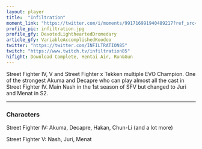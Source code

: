 ```yaml
---
layout: player
title:  "Infiltration"
moment_link: "https://twitter.com/i/moments/991716991940489217?ref_src=twsrc%5Etfw"
profile_pic: infiltration.jpg
profile_gfy: DevotedLightheartedDromedary
article_gfy: VariableAccomplishedKoodoo
twitter: "https://twitter.com/INFILTRATION85"
twitch: "https://www.twitch.tv/infiltration85"
hifight: Download Complete, Hentai Air, Run&Gun
---
```


Street Fighter IV, V and Street Fighter x Tekken multiple EVO Champion. One of the strongest Akuma and Decapre who can play almost all the cast in Street Fighter IV. Main Nash in the 1st season of SFV but changed to Juri and Menat in S2.

<hr/>

<h3>Characters</h3>

Street Fighter IV: Akuma, Decapre, Hakan, Chun-Li (and a lot more)

Street Fighter V: Nash, Juri, Menat

